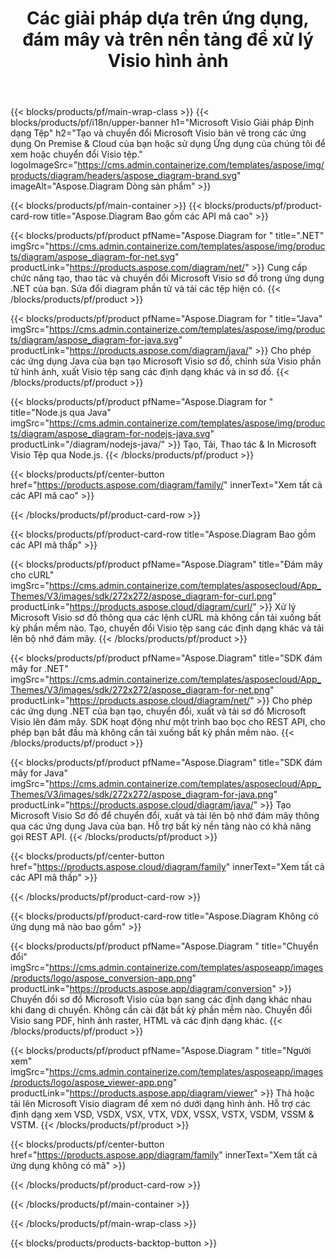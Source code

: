 ﻿---
title: Các giải pháp dựa trên ứng dụng, đám mây và trên nền tảng để xử lý Visio hình ảnh 
weight: 1110
url: /vi/
description: Tạo, xử lý và chuyển đổi Microsoft Visio bản vẽ qua API mã cao hoặc SDK dựa trên đám mây. Hoặc sử dụng các ứng dụng đa nền tảng của chúng tôi để xem hoặc chuyển đổi Visio tệp.
---
{{< blocks/products/pf/main-wrap-class >}}
{{< blocks/products/pf/i18n/upper-banner h1="Microsoft Visio Giải pháp Định dạng Tệp" h2="Tạo và chuyển đổi Microsoft Visio bản vẽ trong các ứng dụng On Premise & Cloud của bạn hoặc sử dụng Ứng dụng của chúng tôi để xem hoặc chuyển đổi Visio tệp." logoImageSrc="https://cms.admin.containerize.com/templates/aspose/img/products/diagram/headers/aspose_diagram-brand.svg" imageAlt="Aspose.Diagram Dòng sản phẩm" >}}

{{< blocks/products/pf/main-container >}}
{{< blocks/products/pf/product-card-row title="Aspose.Diagram Bao gồm các API mã cao" >}}

{{< blocks/products/pf/product pfName="Aspose.Diagram for " title=".NET" imgSrc="https://cms.admin.containerize.com/templates/aspose/img/products/diagram/aspose_diagram-for-net.svg" productLink="https://products.aspose.com/diagram/net/" >}}
Cung cấp chức năng tạo, thao tác và chuyển đổi Microsoft Visio sơ đồ trong ứng dụng .NET của bạn. Sửa đổi diagram phần tử và tải các tệp hiện có.
{{< /blocks/products/pf/product >}}

{{< blocks/products/pf/product pfName="Aspose.Diagram for " title="Java" imgSrc="https://cms.admin.containerize.com/templates/aspose/img/products/diagram/aspose_diagram-for-java.svg" productLink="https://products.aspose.com/diagram/java/" >}}
Cho phép các ứng dụng Java của bạn tạo Microsoft Visio sơ đồ, chỉnh sửa Visio phần tử hình ảnh, xuất Visio tệp sang các định dạng khác và in sơ đồ.
{{< /blocks/products/pf/product >}}

{{< blocks/products/pf/product pfName="Aspose.Diagram for " title="Node.js qua Java" imgSrc="https://cms.admin.containerize.com/templates/aspose/img/products/diagram/aspose_diagram-for-nodejs-java.svg" productLink="/diagram/nodejs-java/" >}}
Tạo, Tải, Thao tác & In Microsoft Visio Tệp qua Node.js.
{{< /blocks/products/pf/product >}}

{{< blocks/products/pf/center-button href="https://products.aspose.com/diagram/family/" innerText="Xem tất cả các API mã cao" >}}

{{< /blocks/products/pf/product-card-row >}}

{{< blocks/products/pf/product-card-row title="Aspose.Diagram Bao gồm các API mã thấp" >}}

{{< blocks/products/pf/product pfName="Aspose.Diagram" title="Đám mây cho cURL" imgSrc="https://cms.admin.containerize.com/templates/asposecloud/App_Themes/V3/images/sdk/272x272/aspose_diagram-for-curl.png" productLink="https://products.aspose.cloud/diagram/curl/" >}}
Xử lý Microsoft Visio sơ đồ thông qua các lệnh cURL mà không cần tải xuống bất kỳ phần mềm nào. Tạo, chuyển đổi Visio tệp sang các định dạng khác và tải lên bộ nhớ đám mây.
{{< /blocks/products/pf/product >}}

{{< blocks/products/pf/product pfName="Aspose.Diagram" title="SDK đám mây for .NET" imgSrc="https://cms.admin.containerize.com/templates/asposecloud/App_Themes/V3/images/sdk/272x272/aspose_diagram-for-net.png" productLink="https://products.aspose.cloud/diagram/net/" >}}
Cho phép các ứng dụng .NET của bạn tạo, chuyển đổi, xuất và tải sơ đồ Microsoft Visio lên đám mây. SDK hoạt động như một trình bao bọc cho REST API, cho phép bạn bắt đầu mà không cần tải xuống bất kỳ phần mềm nào.
{{< /blocks/products/pf/product >}}

{{< blocks/products/pf/product pfName="Aspose.Diagram" title="SDK đám mây for Java" imgSrc="https://cms.admin.containerize.com/templates/asposecloud/App_Themes/V3/images/sdk/272x272/aspose_diagram-for-java.png" productLink="https://products.aspose.cloud/diagram/java/" >}}
Tạo Microsoft Visio Sơ đồ để chuyển đổi, xuất và tải lên bộ nhớ đám mây thông qua các ứng dụng Java của bạn. Hỗ trợ bất kỳ nền tảng nào có khả năng gọi REST API.
{{< /blocks/products/pf/product >}}

{{< blocks/products/pf/center-button href="https://products.aspose.cloud/diagram/family" innerText="Xem tất cả các API mã thấp" >}}

{{< /blocks/products/pf/product-card-row >}}

{{< blocks/products/pf/product-card-row title="Aspose.Diagram Không có ứng dụng mã nào bao gồm" >}}

{{< blocks/products/pf/product pfName="Aspose.Diagram " title="Chuyển đổi" imgSrc="https://cms.admin.containerize.com/templates/asposeapp/images/products/logo/aspose_conversion-app.png" productLink="https://products.aspose.app/diagram/conversion" >}}
Chuyển đổi sơ đồ Microsoft Visio của bạn sang các định dạng khác nhau khi đang di chuyển. Không cần cài đặt bất kỳ phần mềm nào. Chuyển đổi Visio sang PDF, hình ảnh raster, HTML và các định dạng khác.
{{< /blocks/products/pf/product >}}

{{< blocks/products/pf/product pfName="Aspose.Diagram " title="Người xem" imgSrc="https://cms.admin.containerize.com/templates/asposeapp/images/products/logo/aspose_viewer-app.png" productLink="https://products.aspose.app/diagram/viewer" >}}
Thả hoặc tải lên Microsoft Visio diagram để xem nó dưới dạng hình ảnh. Hỗ trợ các định dạng xem VSD, VSDX, VSX, VTX, VDX, VSSX, VSTX, VSDM, VSSM & VSTM.
{{< /blocks/products/pf/product >}}

{{< blocks/products/pf/center-button href="https://products.aspose.app/diagram/family" innerText="Xem tất cả ứng dụng không có mã" >}}

{{< /blocks/products/pf/product-card-row >}}

{{< /blocks/products/pf/main-container >}}


{{< /blocks/products/pf/main-wrap-class >}}

{{< blocks/products/products-backtop-button >}}